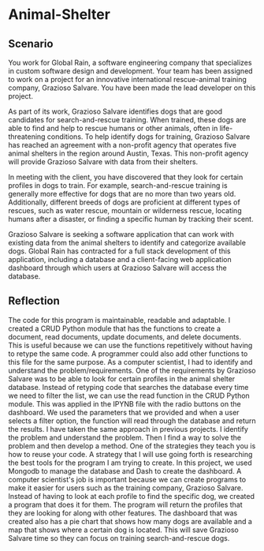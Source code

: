 # Animal-Shelter

## Scenario
You work for Global Rain, a software engineering company that specializes in custom software design and development. Your team has been assigned to work on a project for an innovative international rescue-animal training company, Grazioso Salvare. You have been made the lead developer on this project.

As part of its work, Grazioso Salvare identifies dogs that are good candidates for search-and-rescue training. When trained, these dogs are able to find and help to rescue humans or other animals, often in life-threatening conditions. To help identify dogs for training, Grazioso Salvare has reached an agreement with a non-profit agency that operates five animal shelters in the region around Austin, Texas. This non-profit agency will provide Grazioso Salvare with data from their shelters.

In meeting with the client, you have discovered that they look for certain profiles in dogs to train. For example, search-and-rescue training is generally more effective for dogs that are no more than two years old. Additionally, different breeds of dogs are proficient at different types of rescues, such as water rescue, mountain or wilderness rescue, locating humans after a disaster, or finding a specific human by tracking their scent.

Grazioso Salvare is seeking a software application that can work with existing data from the animal shelters to identify and categorize available dogs. Global Rain has contracted for a full stack development of this application, including a database and a client-facing web application dashboard through which users at Grazioso Salvare will access the database.

## Reflection
The code for this program is maintainable, readable and adaptable. I created a CRUD Python module that has the functions to create a document, read documents, update documents, and delete documents. This is useful because we can use the functions repetitively without having to retype the same code. A programmer could also add other functions to this file for the same purpose. As a computer scientist, I had to identify and understand the problem/requirements. One of the requirements by Grazioso Salvare was to be able to look for certain profiles in the animal shelter database. Instead of retyping code that searches the database every time we need to filter the list, we can use the read function in the CRUD Python module. This was applied in the IPYNB file with the radio buttons on the dashboard. We used the parameters that we provided and when a user selects a filter option, the function will read through the database and return the results. I have taken the same approach in previous projects. I identify the problem and understand the problem. Then I find a way to solve the problem and then develop a method. One of the strategies they teach you is how to reuse your code. A strategy that I will use going forth is researching the best tools for the program I am trying to create. In this project, we used Mongodb to manage the database and Dash to create the dashboard. A computer scientist's job is important because we can create programs to make it easier for users such as the training company, Grazioso Salvare. Instead of having to look at each profile to find the specific dog, we created a program that does it for them. The program will return the profiles that they are looking for along with other features. The dashboard that was created also has a pie chart that shows how many dogs are available and a map that shows where a certain dog is located. This will save Grazioso Salvare time so they can focus on training search-and-rescue dogs.
